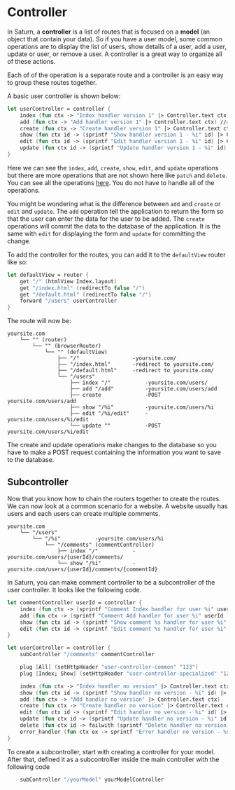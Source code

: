 # Controller

In Saturn, a **controller** is a list of routes that is focused on a **model** (an object that contain your data). So if you have a user model, some common operations are to display the list of users, show details of a user, add a user, update or user, or remove a user. A controller is a great way to organize all of these actions.

Each of of the operation is a separate route and a controller is an easy way to group these routes together.

A basic user controller is shown below:

```fsharp
let userController = controller {
    index (fun ctx -> "Index handler version 1" |> Controller.text ctx) //View list of user
    add (fun ctx -> "Add handler version 1" |> Controller.text ctx) //Add a user
    create (fun ctx -> "Create handler version 1" |> Controller.text ctx) //Create a user
    show (fun ctx id -> (sprintf "Show handler version 1 - %i" id) |> Controller.text ctx) //Show details of user
    edit (fun ctx id -> (sprintf "Edit handler version 1 - %i" id) |> Controller.text ctx)  //Edit user
    update (fun ctx id -> (sprintf "Update handler version 1 - %i" id) |> Controller.text ctx)  //Update user
}
```

Here we can see the `index`, `add`, `create`, `show`, `edit`, and `update` operations but there are more operations that are not shown here like `patch` and `delete`. You can see all the operations [here](../api/controller). You do not have to handle all of the operations.

You might be wondering what is the difference between `add` and `create` or `edit` and `update`. The `add` operation tell the application to return the form so that the user can enter the data for the user to be added. The `create` operations will commit the data to the database of the application. It is the same with `edit` for displaying the form and `update` for committing the change.

To add the controller for the routes, you can add it to the `defaultView` router like so:

```fsharp
let defaultView = router {
    get "/" (htmlView Index.layout)
    get "/index.html" (redirectTo false "/")
    get "/default.html" (redirectTo false "/")
    forward "/users" userController
}
```

The route will now be:

    yoursite.com
        └── "" (router)
            └── "" (browserRouter)
                └── "" (defaultView)
                    ├── "/"                 -yoursite.com/
                    ├── "/index.html"       -redirect to yoursite.com/
                    ├── "/default.html"     -redirect to yoursite.com/
                    └── "/users"
                        ├── index "/"           -yoursite.com/users/
                        ├── add "/add"          -yoursite.com/users/add
                        ├── create              -POST yoursite.com/users/add
                        ├── show "/%i"          -yoursite.com/users/%i
                        ├── edit "/%i/edit"     -yoursite.com/users/%i/edit
                        └── update ""           -POST yoursite.com/users/%i/edit

The create and update operations make changes to the database so you have to make a POST request containing the information you want to save to the database.

## Subcontroller

Now that you know how to chain the routers together to create the routes. We can now look at a common scenario for a website. A website usually has users and each users can create multiple comments.

    yoursite.com
        └── "/users"
            └── "/%i"           -yoursite.com/users/%i
                └── "/comments" (commentController)
                    ├── index "/"           -yoursite.com/users/{userId}/comments/
                    └── show "/%i"          -yoursite.com/users/{userId}/comments/{commentId}

In Saturn, you can make comment controller to be a subcontroller of the user controller. It looks like the following code.

```fsharp
let commentController userId = controller {
    index (fun ctx -> (sprintf "Comment Index handler for user %i" userId ) |> Controller.text ctx)
    add (fun ctx -> (sprintf "Comment Add handler for user %i" userId ) |> Controller.text ctx)
    show (fun ctx id -> (sprintf "Show comment %s handler for user %i" id userId ) |> Controller.text ctx)
    edit (fun ctx id -> (sprintf "Edit comment %s handler for user %i" id userId )  |> Controller.text ctx)
}

let userController = controller {
    subController "/comments" commentController

    plug [All] (setHttpHeader "user-controller-common" "123")
    plug [Index; Show] (setHttpHeader "user-controller-specialized" "123")

    index (fun ctx -> "Index handler no version" |> Controller.text ctx)
    show (fun ctx id -> (sprintf "Show handler no version - %i" id) |> Controller.text ctx)
    add (fun ctx -> "Add handler no version" |> Controller.text ctx)
    create (fun ctx -> "Create handler no version" |> Controller.text ctx)
    edit (fun ctx id -> (sprintf "Edit handler no version - %i" id) |> Controller.text ctx)
    update (fun ctx id -> (sprintf "Update handler no version - %i" id) |> Controller.text ctx)
    delete (fun ctx id -> failwith (sprintf "Delete handler no version failed - %i" id) |> Controller.text ctx)
    error_handler (fun ctx ex -> sprintf "Error handler no version - %s" ex.Message |> Controller.text ctx)
}
```

To create a subcontroller, start with creating a controller for your model. After that, defined it as a subcontrolller inside the main controller with the following code

```fsharp
    subController "/yourModel" yourModelController
```